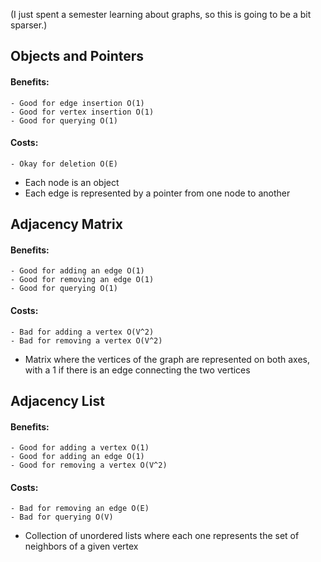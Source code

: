 (I just spent a semester learning about graphs, so this is going to be a bit sparser.)

## Objects and Pointers
#### Benefits:
	- Good for edge insertion O(1)
	- Good for vertex insertion O(1)
	- Good for querying O(1)
#### Costs:
	- Okay for deletion O(E)
- Each node is an object
- Each edge is represented by a pointer from one node to another


## Adjacency Matrix
#### Benefits: 
	- Good for adding an edge O(1)
	- Good for removing an edge O(1)
	- Good for querying O(1)
#### Costs:
	- Bad for adding a vertex O(V^2)
	- Bad for removing a vertex O(V^2)
- Matrix where the vertices of the graph are represented on both axes, with a 1 if there is an edge connecting the two vertices


## Adjacency List
#### Benefits: 
	- Good for adding a vertex O(1)
	- Good for adding an edge O(1)
	- Good for removing a vertex O(V^2)
#### Costs:
	- Bad for removing an edge O(E)
	- Bad for querying O(V)
- Collection of unordered lists where each one represents the set of neighbors of a given vertex
 